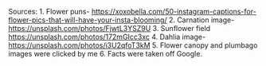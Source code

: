 Sources:
    1. Flower puns-
        https://xoxobella.com/50-instagram-captions-for-flower-pics-that-will-have-your-insta-blooming/
    2. Carnation image-
        https://unsplash.com/photos/FjwtL3YSZ9U
    3. Sunflower field
        https://unsplash.com/photos/172mGIcc3xc
    4. Dahlia image-
        https://unsplash.com/photos/i3U2qfoT3kM
    5. Flower canopy and plumbago images were clicked by me
    6. Facts were taken off Google.